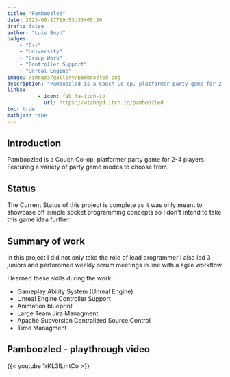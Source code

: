 ```yaml
---
title: "Pamboozled"
date: 2023-06-17T19:53:33+05:30
draft: false
author: "Luis Boyd"
badges:
    - "C++"
    - "University"
    - "Group Work"
    - "Controller Support"
    - "Unreal Engine"
image: /images/gallery/pamboozled.png
description: "Pamboozled is a Couch Co-op, platformer party game for 2-4 players. Featuring a variety of party game modes to choose from."
links:
          - icon: fab fa-itch-io
            url: https://wizboyd.itch.io/pamboozled
toc: true
mathjax: true
---
```

## Introduction

Pamboozled is a Couch Co-op, platformer party game for 2-4 players. Featuring a variety of party game modes to choose from.

## Status

The Current Status of this project is complete as it was only meant to showcase off simple socket programming concepts so I don't intend to take this game idea further

## Summary of work

In this project I did not only take the role of lead programmer I also led 3 juniors and perforomed weekly scrum meetings in line with a agile workflow

I learned these skills during the work:

- Gameplay Ability System (Unreal Engine)
- Unreal Engine Controller Support
- Animation blueprint
- Large Team Jira Managment
- Apache Subversion Centralized Source Control
- Time Managment

## Pamboozled - playthrough video

{{< youtube 1rKL3ILmtCo >}}

<!-- # More Details On Development

if you want to know more details keep reading I go over:
- tools I developed

## Level Editor 
{{< youtube L6dnDOCIKUE >}}

the level editor read and wrote the level details in a binary format which was put into a .Map file which I then wrote an importer to handle loading that data which would build the tiles and all the "event blocks"

![MapFilesPng](/projects/MapFiles.png)

the tiles were all preloaded into the editor based on tilesets that were in the game so as soon as I added in a new tileset into the game it would appear in the editor.

essentially all the data structure was for each layer it was a 2d array of tile codes that when parsed read the correct tile from memory and placed it in the correct location in the world space.

"Event blocks" were positions in the world where on level loading they would spawn either a collidable event or a entity itself. if it was a collidable event then it would fire off some delegate after it was collided with by the player.

the red blocks tint on some of the blocks indicated which tiles where collidable as I wanted the player to be able to walk behind/in front of tiles but also have it so there was collision still so I handled that seperatly with these tint indications. -->

